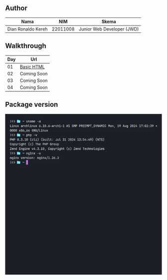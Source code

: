 ## Author

|Nama|NIM|Skema|
|----|---|---|
|Dian Ronaldo Kereh|22011008|Junior Web Developer (JWD)|

## Walkthrough
|Day|Url|
|---|---|
|01|[Basic HTML](https://github.com/kereh/Digitalent/tree/main/day-1)|
|02|Coming Soon|
|03|Coming Soon|
|04|Coming Soon|

## Package version
<img src="img/info.png">
